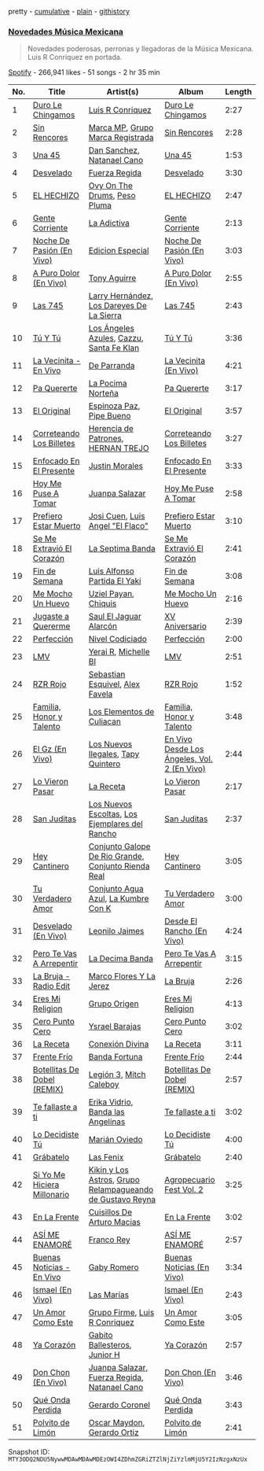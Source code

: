 pretty - [cumulative](/playlists/cumulative/37i9dQZF1DWXvaphaClKD3.md) - [plain](/playlists/plain/37i9dQZF1DWXvaphaClKD3) - [githistory](https://github.githistory.xyz/mackorone/spotify-playlist-archive/blob/main/playlists/plain/37i9dQZF1DWXvaphaClKD3)

### [Novedades Música Mexicana](https://open.spotify.com/playlist/37i9dQZF1DWXvaphaClKD3)

> Novedades poderosas, perronas y llegadoras de la Música Mexicana\. Luis R Conriquez en portada.

[Spotify](https://open.spotify.com/user/spotify) - 266,941 likes - 51 songs - 2 hr 35 min

| No. | Title | Artist(s) | Album | Length |
|---|---|---|---|---|
| 1 | [Duro Le Chingamos](https://open.spotify.com/track/3QmhokuGV0SJeVExRiVybT) | [Luis R Conriquez](https://open.spotify.com/artist/0pePYDrJGk8gqMRbXrLJC8) | [Duro Le Chingamos](https://open.spotify.com/album/3fyvcS54kHLuEpxwG3d2UV) | 2:27 |
| 2 | [Sin Rencores](https://open.spotify.com/track/3zteaSRVNGnb64nYdNESgw) | [Marca MP](https://open.spotify.com/artist/44mEtidu0VdRkIqO4IbkNa), [Grupo Marca Registrada](https://open.spotify.com/artist/1gW6pz5n1aK249L0GvfQCC) | [Sin Rencores](https://open.spotify.com/album/3t9mSoc9znrVKsUBUyMCW5) | 2:28 |
| 3 | [Una 45](https://open.spotify.com/track/0CeRRemIexnXiSKT4qWUTa) | [Dan Sanchez](https://open.spotify.com/artist/1yPvnL2XGGehNiOGWzcAAG), [Natanael Cano](https://open.spotify.com/artist/0elWFr7TW8piilVRYJUe4P) | [Una 45](https://open.spotify.com/album/0wc26q3gjwL5zJ3NFosd6I) | 1:53 |
| 4 | [Desvelado](https://open.spotify.com/track/3YmjSVBCe6jXOUT0DQxy34) | [Fuerza Regida](https://open.spotify.com/artist/0ys2OFYzWYB5hRDLCsBqxt) | [Desvelado](https://open.spotify.com/album/3mAEZ4e27b2iFwnjY8enqt) | 3:30 |
| 5 | [EL HECHIZO](https://open.spotify.com/track/1mF6RkY7x1KsDBZS6cV5f1) | [Ovy On The Drums](https://open.spotify.com/artist/3m5qlPf2OkihLz3dRYnkPA), [Peso Pluma](https://open.spotify.com/artist/12GqGscKJx3aE4t07u7eVZ) | [EL HECHIZO](https://open.spotify.com/album/7cWrHFNgZmtltUv0ZW0BNE) | 2:47 |
| 6 | [Gente Corriente](https://open.spotify.com/track/4IwuZ9TArWPahGjIdTqyJw) | [La Adictiva](https://open.spotify.com/artist/49EE6lVLgU8sp7dFgPshgM) | [Gente Corriente](https://open.spotify.com/album/6pzjO8qClKr8iQ5eDqNZ84) | 2:13 |
| 7 | [Noche De Pasión \(En Vivo\)](https://open.spotify.com/track/1VzI22RK0crOMtRRscUwZN) | [Edicion Especial](https://open.spotify.com/artist/7DkseLyOZrdRjCuoWFtqFi) | [Noche De Pasión \(En Vivo\)](https://open.spotify.com/album/2sjtAV3t1dhuY7EKSun7tX) | 3:03 |
| 8 | [A Puro Dolor \(En Vivo\)](https://open.spotify.com/track/6zcy1IF5axomFQxpbmltfl) | [Tony Aguirre](https://open.spotify.com/artist/6twEaJ9RPRYiCmWapjG8xh) | [A Puro Dolor \(En Vivo\)](https://open.spotify.com/album/69oraekk2gYdTG4aJcQgDF) | 2:55 |
| 9 | [Las 745](https://open.spotify.com/track/2qYB75lMyKTsejklUVuxSH) | [Larry Hernández](https://open.spotify.com/artist/6djNDzSg08mnh2Ayoh6Ovn), [Los Dareyes De La Sierra](https://open.spotify.com/artist/1ZMJSCQw8DIefcLb1FIpY0) | [Las 745](https://open.spotify.com/album/7n51uT7Fh9ck9ysRCyxftg) | 2:43 |
| 10 | [Tú Y Tú](https://open.spotify.com/track/6gnbz54mNEfB82Tl9pv5Z1) | [Los Ángeles Azules](https://open.spotify.com/artist/0ZCO8oVkMj897cKgFH7fRW), [Cazzu](https://open.spotify.com/artist/6w3SkAHYPsQ1bxV7VDlG5y), [Santa Fe Klan](https://open.spotify.com/artist/4tm8CEdm4pkQsEh4jIr9Yp) | [Tú Y Tú](https://open.spotify.com/album/4kWBOGoMzrHdXf4dGzBPXp) | 3:36 |
| 11 | [La Vecinita \- En Vivo](https://open.spotify.com/track/2TCR46usOuBC1YMLAjZfiS) | [De Parranda](https://open.spotify.com/artist/0OTHm6AFLxgeTm0gHNOuWi) | [La Vecinita \(En Vivo\)](https://open.spotify.com/album/12jkVkOJVftWbyiN7JfqIk) | 4:21 |
| 12 | [Pa Quererte](https://open.spotify.com/track/2nRx0se0bGzdFBqAjEmKce) | [La Pocima Norteña](https://open.spotify.com/artist/0R03Yxwm5XGODyeMHO0eXj) | [Pa Quererte](https://open.spotify.com/album/0oBSqtS4zt2ZGSAiTZuHvF) | 3:17 |
| 13 | [El Original](https://open.spotify.com/track/4pltRxj7cCdMaIxIc6Saf0) | [Espinoza Paz](https://open.spotify.com/artist/01rgao9OzfBm2BOHWJpi1Y), [Pipe Bueno](https://open.spotify.com/artist/4RXxwBtdt6k1YNyyAyiOng) | [El Original](https://open.spotify.com/album/4KgjEVleZmV78zflRLDAUF) | 3:57 |
| 14 | [Correteando Los Billetes](https://open.spotify.com/track/03k7Ho93Tcbkqfl9Yn3N9z) | [Herencia de Patrones](https://open.spotify.com/artist/1Q6SZxTvaE3HhslV0iXbI6), [HERNAN TREJO](https://open.spotify.com/artist/2JW58Zzu11HCWLaMou9UGD) | [Correteando Los Billetes](https://open.spotify.com/album/0P52nbVEjZAZ1W6gO9sTUg) | 3:27 |
| 15 | [Enfocado En El Presente](https://open.spotify.com/track/3HSgIDUKrAaNeZG4QYNMHQ) | [Justin Morales](https://open.spotify.com/artist/5D7x9esAF6twPxuOqSMkeO) | [Enfocado En El Presente](https://open.spotify.com/album/0eVgAy8121BjgFlE0pbW9G) | 3:33 |
| 16 | [Hoy Me Puse A Tomar](https://open.spotify.com/track/4jSkQnOKZ55MSpejX7yBfZ) | [Juanpa Salazar](https://open.spotify.com/artist/6r92NGrlnmNvFJA9Kl0PAx) | [Hoy Me Puse A Tomar](https://open.spotify.com/album/7kmd08ir57Dian9BkXRNFf) | 2:58 |
| 17 | [Prefiero Estar Muerto](https://open.spotify.com/track/1Nco4JRyvxxcehIcgDmQUe) | [Josi Cuen](https://open.spotify.com/artist/5nhpUbjd9KtuE0vi67czgY), [Luis Angel "El Flaco"](https://open.spotify.com/artist/4kJ2OBSNasUA4yOT5NCfCl) | [Prefiero Estar Muerto](https://open.spotify.com/album/6b227pi8A1XHMFZkU4aWyl) | 3:10 |
| 18 | [Se Me Extravió El Corazón](https://open.spotify.com/track/6SZSMDiKWtY93mJmpdtK1S) | [La Septima Banda](https://open.spotify.com/artist/610tJqABwgZWaRvtJoJQF0) | [Se Me Extravió El Corazón](https://open.spotify.com/album/2kZenytI3n7Onn6RoAhHmE) | 2:41 |
| 19 | [Fin de Semana](https://open.spotify.com/track/1vAoGye89UrMmGr2MreFES) | [Luis Alfonso Partida El Yaki](https://open.spotify.com/artist/5l6N2hoIaP7snXdjnCULvk) | [Fin de Semana](https://open.spotify.com/album/7HgBS5lPsiU4bswb741ABB) | 3:08 |
| 20 | [Me Mocho Un Huevo](https://open.spotify.com/track/0YIropGYKGLj4e864f9aPG) | [Uziel Payan](https://open.spotify.com/artist/1mUJ5FdyqTx1UewE6z6imQ), [Chiquis](https://open.spotify.com/artist/5QcHBpoxrY7vx3ulMKEvTS) | [Me Mocho Un Huevo](https://open.spotify.com/album/5ft1SODMyfZ15pYmC2QwwH) | 2:16 |
| 21 | [Jugaste a Quererme](https://open.spotify.com/track/5gQROsI8b7Hn3p0U942kR6) | [Saul El Jaguar Alarcón](https://open.spotify.com/artist/4zDxqX7DmkPcNfXkrPuYro) | [XV Aniversario](https://open.spotify.com/album/0ham1Jdp5A6r5issDCJQ3t) | 2:39 |
| 22 | [Perfección](https://open.spotify.com/track/70PhHGQlEU2C5pcAR7rVnY) | [Nivel Codiciado](https://open.spotify.com/artist/5aHKxMwIrPVwy4m6FTOiXK) | [Perfección](https://open.spotify.com/album/6JmjHJcvGcNv6JEjZb7Hwv) | 2:00 |
| 23 | [LMV](https://open.spotify.com/track/3VX6Iwk3LMKWLWZCX4xJwD) | [Yerai R](https://open.spotify.com/artist/1d9KyLzLJGWNVuWjNH4WmY), [Michelle BI](https://open.spotify.com/artist/2dUVZnenljNsORRkO4OnzM) | [LMV](https://open.spotify.com/album/5S4OjWHkDANBQJUyRwRlNX) | 2:51 |
| 24 | [RZR Rojo](https://open.spotify.com/track/4O5wR64RB2ZjyekGRalbMj) | [Sebastian Esquivel](https://open.spotify.com/artist/1tuNNda2SSH3o4lUms5K6C), [Alex Favela](https://open.spotify.com/artist/5TcnuUD5MHBfd1cO4kweWD) | [RZR Rojo](https://open.spotify.com/album/3ooQzMHUnEgvmhcdwQlr6I) | 1:52 |
| 25 | [Familia, Honor y Talento](https://open.spotify.com/track/3MxN1O9TsnOAEhUuMhpygw) | [Los Elementos de Culiacan](https://open.spotify.com/artist/21Plz7ujtVKM3kx6zX4eNq) | [Familia, Honor y Talento](https://open.spotify.com/album/5LoCbJU63mYBbG15Dohpid) | 3:48 |
| 26 | [El Gz \(En Vivo\)](https://open.spotify.com/track/2Atz90VRhb7poGbZp3vGaF) | [Los Nuevos Ilegales](https://open.spotify.com/artist/0dAcy3ayJIW98jdHTacqac), [Tapy Quintero](https://open.spotify.com/artist/1CTYCiBGcZTsZBzYoa4pxM) | [En Vivo Desde Los Ángeles, Vol\. 2 \(En Vivo\)](https://open.spotify.com/album/4TX2luSGniNzX7UIL1UvTk) | 2:44 |
| 27 | [Lo Vieron Pasar](https://open.spotify.com/track/2FSs0SNb3iRqRUh24Gi9NW) | [La Receta](https://open.spotify.com/artist/3p8PwzenE7ktd4BVFuQzMD) | [Lo Vieron Pasar](https://open.spotify.com/album/2ged32W0gOhiEoZ6XllHZZ) | 2:17 |
| 28 | [San Juditas](https://open.spotify.com/track/5tfTQ01a1AsBtshdu0HQJt) | [Los Nuevos Escoltas](https://open.spotify.com/artist/2ryWlZONvVzpU8Ql2hnwPm), [Los Ejemplares del Rancho](https://open.spotify.com/artist/6kimDIidGkVRPLCAxNVBgY) | [San Juditas](https://open.spotify.com/album/5YWf6FTZZEy2zMkqIQvPY5) | 2:37 |
| 29 | [Hey Cantinero](https://open.spotify.com/track/3RH9CsEpZp6WTCOXoU9iqI) | [Conjunto Galope De Rio Grande](https://open.spotify.com/artist/2KtOWcMZvEYcNL8PqWLwFE), [Conjunto Rienda Real](https://open.spotify.com/artist/5N3AyFVEE8vJa7AZEl7nD3) | [Hey Cantinero](https://open.spotify.com/album/0NrRs6q8fQpsXmImjOJsS9) | 3:05 |
| 30 | [Tu Verdadero Amor](https://open.spotify.com/track/4Z8nWohSDLnfHjv80fv8Es) | [Conjunto Agua Azul](https://open.spotify.com/artist/0gZHnsLe1aKqOFk91JgfKE), [La Kumbre Con K](https://open.spotify.com/artist/4YsOJficccPjUQ8xGgObh3) | [Tu Verdadero Amor](https://open.spotify.com/album/6UpknrUgJn9TICCDDLb2xn) | 3:00 |
| 31 | [Desvelado \(En Vivo\)](https://open.spotify.com/track/2J5WP5666FUca2PY8BaHHE) | [Leonilo Jaimes](https://open.spotify.com/artist/0n7CmDFQT0O48cLiBHx7XH) | [Desde El Rancho \(En Vivo\)](https://open.spotify.com/album/1sgo3AhOzBSVAKkIVSjTrD) | 4:24 |
| 32 | [Pero Te Vas A Arrepentir](https://open.spotify.com/track/7epY80eh6qbpHQ197ya3yZ) | [La Decima Banda](https://open.spotify.com/artist/1C2CCqiE3rxq2H4ErMzz9U) | [Pero Te Vas A Arrepentir](https://open.spotify.com/album/12O8waJUg99SP7cm4km7aW) | 3:15 |
| 33 | [La Bruja \- Radio Edit](https://open.spotify.com/track/11lwWnUgcjlGTzGv4WnDnP) | [Marco Flores Y La Jerez](https://open.spotify.com/artist/3cseuYmozraz4XJn6nDo80) | [La Bruja](https://open.spotify.com/album/3ryD37i3Mw2gYL5PJwytTf) | 2:26 |
| 34 | [Eres Mi Religion](https://open.spotify.com/track/3inudbr23wwJ1TVPikQeCm) | [Grupo Origen](https://open.spotify.com/artist/3Ubb7uWOUwy2ahz3qu21C7) | [Eres Mi Religion](https://open.spotify.com/album/5fb4XNd5JC0vTA90paqHen) | 4:13 |
| 35 | [Cero Punto Cero](https://open.spotify.com/track/7usXJeeHI1fa9oBoby8UpT) | [Ysrael Barajas](https://open.spotify.com/artist/1KUm2LsC3HnPKHvIoo4cKu) | [Cero Punto Cero](https://open.spotify.com/album/0R0JEnEpyLdk7asKxuFeLg) | 3:02 |
| 36 | [La Receta](https://open.spotify.com/track/5AmZTocG6dh1jN22KgIF2H) | [Conexión Divina](https://open.spotify.com/artist/4VNRWgZyB5AiSw4jlGDVLy) | [La Receta](https://open.spotify.com/album/0jdlWpht7OheUR2kvWWPlA) | 3:11 |
| 37 | [Frente Frío](https://open.spotify.com/track/2od8wY1t0TKStF9fWSwnfv) | [Banda Fortuna](https://open.spotify.com/artist/7tdLl1TJQ80SBEBGN8r0AY) | [Frente Frío](https://open.spotify.com/album/0X0Q6FYwpgPqhhTEX923e6) | 2:44 |
| 38 | [Botellitas De Dobel \(REMIX\)](https://open.spotify.com/track/7F5bJ7FujYhlvEVC69xQmP) | [Legión 3](https://open.spotify.com/artist/0PBGE4R18dCG5oDpK7KNuo), [Mitch Caleboy](https://open.spotify.com/artist/7vzj9TlqiNn3Tfacpado2b) | [Botellitas De Dobel \(REMIX\)](https://open.spotify.com/album/1ZnTg0fF8lgSfPbp1qwpeX) | 2:57 |
| 39 | [Te fallaste a ti](https://open.spotify.com/track/7tI5fhqWwyphmVVAmiAyg6) | [Erika Vidrio](https://open.spotify.com/artist/4psSCgqhwgjY16plPhSw9P), [Banda las Angelinas](https://open.spotify.com/artist/6jSN6llBjMrAcneqaOvUtp) | [Te fallaste a ti](https://open.spotify.com/album/6FjWfoVLhv46wEtQ52IKdH) | 3:02 |
| 40 | [Lo Decidiste Tú](https://open.spotify.com/track/2ePhv4VVz69RiSxu83s0xp) | [Marián Oviedo](https://open.spotify.com/artist/2hZUx50u5WartzUyQcEGci) | [Lo Decidiste Tú](https://open.spotify.com/album/7q4BiQbR30YKETllQHES5V) | 4:00 |
| 41 | [Grábatelo](https://open.spotify.com/track/7MjnIKGRaHGwW9pe5j2Ift) | [Las Fenix](https://open.spotify.com/artist/2ZNrWgSrqOlD6uF54Hx4ZY) | [Grábatelo](https://open.spotify.com/album/4U2qoC12ru5uZa14QB9YNZ) | 2:40 |
| 42 | [Si Yo Me Hiciera Millonario](https://open.spotify.com/track/6PiXPQx24oXRzTg7TSqTI7) | [Kikin y Los Astros](https://open.spotify.com/artist/5esNpX3rlw42k8Lc8BWCYx), [Grupo Relampagueando de Gustavo Reyna](https://open.spotify.com/artist/6KrmNg4wPIGqRWaZRQPxj4) | [Agropecuario Fest Vol\. 2](https://open.spotify.com/album/4A710iFi6GvmY0FT51Br1H) | 3:25 |
| 43 | [En La Frente](https://open.spotify.com/track/6FZJTicrpiDQUeu99ueMvQ) | [Cuisillos De Arturo Macias](https://open.spotify.com/artist/32lXHXuhXtdA2j3IDXNND4) | [En La Frente](https://open.spotify.com/album/4L7tUGt6hc9m94uwRbVm8Q) | 3:02 |
| 44 | [ASÍ ME ENAMORÉ](https://open.spotify.com/track/6MaBIBdKCf1Y4jPrNY7PcA) | [Franco Rey](https://open.spotify.com/artist/5ijydygAQo5wd1WJFDrGk3) | [ASÍ ME ENAMORÉ](https://open.spotify.com/album/5GX2SxB93AlOOcPM7DojMA) | 2:57 |
| 45 | [Buenas Noticias \- En Vivo](https://open.spotify.com/track/2rXUibFHPz5HVExUXwoEh4) | [Gaby Romero](https://open.spotify.com/artist/1LWE6vCfCcdzmBLJ8aTkKy) | [Buenas Noticias \(En Vivo\)](https://open.spotify.com/album/7EVewgxSghJiSZv4p0GquE) | 3:34 |
| 46 | [Ismael \(En Vivo\)](https://open.spotify.com/track/614Kdv71MWjSPwDK7pNyTy) | [Las Marías](https://open.spotify.com/artist/1BsFNAYZkEx6rvQJH4sN6w) | [Ismael \(En Vivo\)](https://open.spotify.com/album/5CJzX8xV9XeSlC22tWPJ4T) | 2:43 |
| 47 | [Un Amor Como Este](https://open.spotify.com/track/5xdUo9vjyv5RRR48QYiv1Q) | [Grupo Firme](https://open.spotify.com/artist/1dKdetem2xEmjgvyymzytS), [Luis R Conriquez](https://open.spotify.com/artist/0pePYDrJGk8gqMRbXrLJC8) | [Un Amor Como Este](https://open.spotify.com/album/18sg8sJIP1DSQweKCNORqW) | 3:05 |
| 48 | [Ya Corazón](https://open.spotify.com/track/49lbKqbCI8SmJfW64OYXGZ) | [Gabito Ballesteros](https://open.spotify.com/artist/6Sbl0NT50roqWvy746MfVf), [Junior H](https://open.spotify.com/artist/7Gi6gjaWy3DxyilpF1a8Is) | [Ya Corazón](https://open.spotify.com/album/0v7kIoSFh2xLJX5cU8PZkK) | 2:57 |
| 49 | [Don Chon \(En Vivo\)](https://open.spotify.com/track/0OeX94j6rMIBHX7DGlOGzB) | [Juanpa Salazar](https://open.spotify.com/artist/6r92NGrlnmNvFJA9Kl0PAx), [Fuerza Regida](https://open.spotify.com/artist/0ys2OFYzWYB5hRDLCsBqxt), [Natanael Cano](https://open.spotify.com/artist/0elWFr7TW8piilVRYJUe4P) | [Don Chon \(En Vivo\)](https://open.spotify.com/album/1cBOY27IgwTFe342hIpGpX) | 3:46 |
| 50 | [Qué Onda Perdida](https://open.spotify.com/track/3TjLFavKPwuvXk5xnxPlEk) | [Gerardo Coronel](https://open.spotify.com/artist/6JoYL9QYbdgPb6EuE5J2pC) | [Qué Onda Perdida](https://open.spotify.com/album/2XIMzHRF6bkv81iGbkvcQN) | 3:43 |
| 51 | [Polvito de Limón](https://open.spotify.com/track/30NTCvmEfRddA4bsnRZ7U3) | [Oscar Maydon](https://open.spotify.com/artist/3l9G1G9MxH6DaRhwLklaf5), [Gerardo Ortiz](https://open.spotify.com/artist/4J13m9IZh03PEhoxAxRhXO) | [Polvito de Limón](https://open.spotify.com/album/5tlfPbg3TlQkMzCxtFN8we) | 2:41 |

Snapshot ID: `MTY3ODQ2NDU5NywwMDAwMDAwMDEzOWI4ZDhmZGRiZTZlNjZiYzlmMjU5Y2IzNzgxNzUx`
